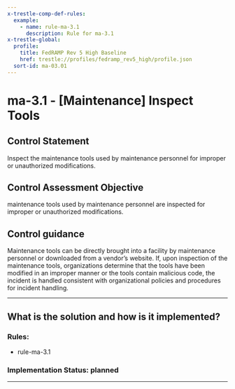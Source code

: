 ```yaml
---
x-trestle-comp-def-rules:
  example:
    - name: rule-ma-3.1
      description: Rule for ma-3.1
x-trestle-global:
  profile:
    title: FedRAMP Rev 5 High Baseline
    href: trestle://profiles/fedramp_rev5_high/profile.json
  sort-id: ma-03.01
---
```


# ma-3.1 - \[Maintenance\] Inspect Tools

## Control Statement

Inspect the maintenance tools used by maintenance personnel for improper or unauthorized modifications.

## Control Assessment Objective

maintenance tools used by maintenance personnel are inspected for improper or unauthorized modifications.

## Control guidance

Maintenance tools can be directly brought into a facility by maintenance personnel or downloaded from a vendor’s website. If, upon inspection of the maintenance tools, organizations determine that the tools have been modified in an improper manner or the tools contain malicious code, the incident is handled consistent with organizational policies and procedures for incident handling.

______________________________________________________________________

## What is the solution and how is it implemented?

<!-- For implementation status enter one of: implemented, partial, planned, alternative, not-applicable -->

<!-- Note that the list of rules under ### Rules: is read-only and changes will not be captured after assembly to JSON -->

<!-- Add control implementation description here for control: ma-3.1 -->

### Rules:

  - rule-ma-3.1

### Implementation Status: planned

______________________________________________________________________
